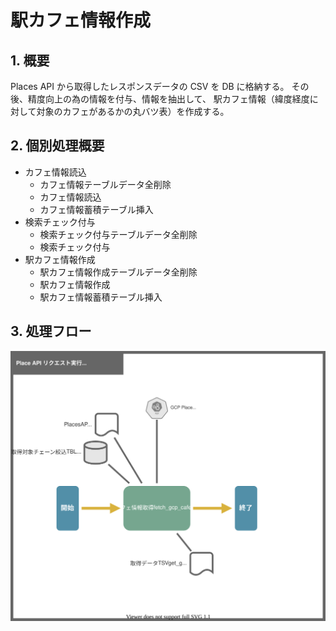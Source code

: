 # 駅カフェ情報作成

## 1. 概要
Places API から取得したレスポンスデータの CSV を DB に格納する。
その後、精度向上の為の情報を付与、情報を抽出して、
駅カフェ情報（緯度経度に対して対象のカフェがあるかの丸バツ表）を作成する。

## 2. 個別処理概要
- カフェ情報読込
  - カフェ情報テーブルデータ全削除
  - カフェ情報読込
  - カフェ情報蓄積テーブル挿入
- 検索チェック付与
  - 検索チェック付与テーブルデータ全削除
  - 検索チェック付与
- 駅カフェ情報作成
  - 駅カフェ情報作成テーブルデータ全削除
  - 駅カフェ情報作成
  - 駅カフェ情報蓄積テーブル挿入

## 3. 処理フロー

![](01510203_PlacesAPIリクエスト実行_処理フロー図.drawio.svg)
